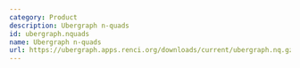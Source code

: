 ```yaml
---
category: Product
description: Ubergraph n-quads
id: ubergraph.nquads
name: Ubergraph n-quads
url: https://ubergraph.apps.renci.org/downloads/current/ubergraph.nq.gz
---
```

